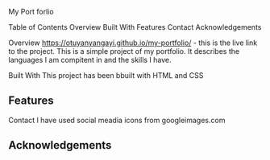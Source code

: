  My Port forlio
 
Table of Contents
 Overview
 Built With
 Features
 Contact
 Acknowledgements


 Overview 
 https://otuyanyangayi.github.io/my-portfolio/ - this is the live link to the project.
 This is a simple project of my portfolio. It describes the languages I am compitent in and the skills I have.
 
 Built With
 This project has been bbuilt with HTML and CSS 
 
 Features 
 --------
 
 Contact 
 I have used social meadia icons from googleimages.com 
 
 Acknowledgements 
 ---------------
